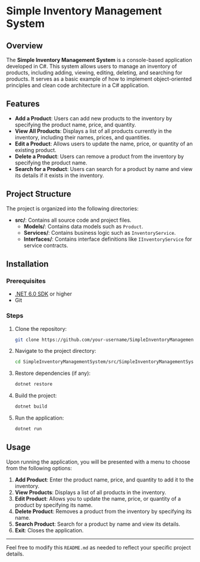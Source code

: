 # Simple Inventory Management System

## Overview

The **Simple Inventory Management System** is a console-based application developed in C#. This system allows users to manage an inventory of products, including adding, viewing, editing, deleting, and searching for products. It serves as a basic example of how to implement object-oriented principles and clean code architecture in a C# application.

## Features

- **Add a Product**: Users can add new products to the inventory by specifying the product name, price, and quantity.
- **View All Products**: Displays a list of all products currently in the inventory, including their names, prices, and quantities.
- **Edit a Product**: Allows users to update the name, price, or quantity of an existing product.
- **Delete a Product**: Users can remove a product from the inventory by specifying the product name.
- **Search for a Product**: Users can search for a product by name and view its details if it exists in the inventory.

## Project Structure

The project is organized into the following directories:

- **src/**: Contains all source code and project files.
  - **Models/**: Contains data models such as `Product`.
  - **Services/**: Contains business logic such as `InventoryService`.
  - **Interfaces/**: Contains interface definitions like `IInventoryService` for service contracts.

## Installation

### Prerequisites

- [.NET 6.0 SDK](https://dotnet.microsoft.com/download/dotnet/6.0) or higher
- Git

### Steps

1. Clone the repository:
    ```bash
    git clone https://github.com/your-username/SimpleInventoryManagementSystem.git
    ```
2. Navigate to the project directory:
    ```bash
    cd SimpleInventoryManagementSystem/src/SimpleInventoryManagementSystem
    ```
3. Restore dependencies (if any):
    ```bash
    dotnet restore
    ```
4. Build the project:
    ```bash
    dotnet build
    ```
5. Run the application:
    ```bash
    dotnet run
    ```

## Usage

Upon running the application, you will be presented with a menu to choose from the following options:

1. **Add Product**: Enter the product name, price, and quantity to add it to the inventory.
2. **View Products**: Displays a list of all products in the inventory.
3. **Edit Product**: Allows you to update the name, price, or quantity of a product by specifying its name.
4. **Delete Product**: Removes a product from the inventory by specifying its name.
5. **Search Product**: Search for a product by name and view its details.
6. **Exit**: Closes the application.


---

Feel free to modify this `README.md` as needed to reflect your specific project details.


